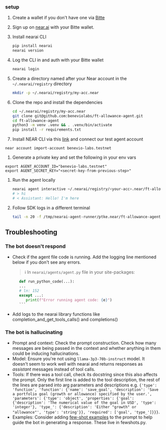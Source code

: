 ### setup

1. Create a wallet if you don't have one via [Bitte](https://wallet.bitte.ai)

1. Sign up on [near.ai](https://app.near.ai/) with your Bitte wallet.

1. Install nearai CLI

   ```sh
   pip install nearai
   nearai version
   ```

1. Log the CLI in and auth with your Bitte wallet

   ```sh
   nearai login
   ```

1. Create a directory named after your Near account in the `~/.nearai/registry` directory

   ```sh
   mkdir -p ~/.nearai/registry/my-acc.near
   ```

1. Clone the repo and install the dependencies

   ```sh
   cd ~/.nearai/registry/my-acc.near
   git clone git@github.com:beneviolabs/ft-allowance-agent.git
   cd ft-allowance-agent
   python3 -m venv .venv && . .venv/bin/activate
   pip install -r requirements.txt
   ```

1. Install NEAR CLI via this [link](https://docs.near.org/tools/near-cli) and connect our test agent account

```
near account import-account benevio-labs.testnet
```

1. Generate a private key and set the following in your env vars

```
export AGENT_ACCOUNT_ID="benevio-labs.testnet"
export AGENT_SECRET_KEY="<secret-key-from-previous-step>"
```

1. Run the agent locally

   ```sh
   nearai agent interactive ~/.nearai/registry/<your-acc>.near/ft-allowance/0.0.1 --local
   # > hi
   # < Assistant: Hello! I'm here
   ```


1. Follow SDK logs in a different terminal

   ```sh
   tail -n 20 -f /tmp/nearai-agent-runner/ptke.near/ft-allowance-agent/0.0.1/system_log.txt
   ```


## Troubleshooting

### The bot doesn't respond
- Check if the agent file code is running. Add the logging line mentioned below if you don't see any errors.
   > ℹ️ In `nearai/agents/agent.py` file in your site-packages:

   ```python
      def run_python_code(...):
      ...
      # ln: 152
      except ...:
         print(f"Error running agent code: {e}")
      ```
- Add logs to the nearai library functions like completion_and_get_tools_calls() and completions()

### The bot is hallucinating
- Prompt and context: Check the prompt construction. Check how many messages are being passed in the context and whether anything in them could be inducing hallucinations.
- Model: Ensure you're not using `llama-3p3-70b-instruct` model. It doesn't seem to work well with nearai and returns responses
as _assistant_ messages instead of tool calls.
- Tools: If there was a tool call, check its docstring since this also affects the prompt. Only the first line is added to the tool description, the rest of the lines are parsed into arg parameters and descriptions e.g. `{'type': 'function', 'function': {'name': 'save_goal', 'description': 'Save a portfolio goal (growth or allowance) specified by the user.', 'parameters': {'type': 'object', 'properties': {'goal': {'description': 'The numerical value of the goal in USD', 'type': 'integer'}, 'type_': {'description': 'Either "growth" or "allowance"', 'type': 'string'}}, 'required': ['goal', 'type_']}}}`.
- Examples: Consider adding [few-shot examples](https://blog.langchain.dev/few-shot-prompting-to-improve-tool-calling-performance/) to the prompt to help guide the bot in generating a response.
These live in fewshots.py.


